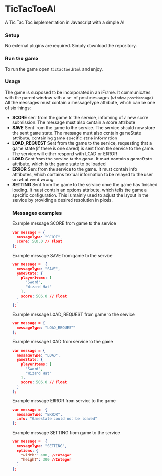 # TicTacToeAI
A Tic Tac Toc implementation in Javascript with a simple AI

### Setup
No external plugins are required. Simply download the repository.

### Run the game
To run the game open `tictactoe.html` and enjoy.

### Usage
The game is supposed to be incorporated in an iFrame. It communicates with the parent window with a set of post messages (`window.postMessage`). All the messages must contain a messageType attribute, which can be one of six things:
<ul>
<li><b>SCORE</b> sent from the game to the service, informing of a new score submission. The message must also contain a score attribute</li>
<li><b>SAVE</b> Sent from the game to the service. The service should now store the sent game state. The message must also contain gameState attribute, containing game specific state information</li>
<li><b>LOAD_REQUEST</b> Sent from the game to the service, requesting that a game state (if there is one saved) is sent from the service to the game. The service will either respond with LOAD or ERROR</li>
<li><b>LOAD</b> Sent from the service to the game. It must contain a gameState attribute, which is the game state to be loaded</li>
<li><b>ERROR</b> Sent from the service to the game. It must contain info attributes, which contains textual information to be relayed to the user on what went wrong</li>
<li><b>SETTING</b> Sent from the game to the service once the game has finished loading. It must contain an options attribute,  which tells the game a specific configuration. This is mainly used to adjust the layout in the service by providing a desired resolution in pixels.

### Messages examples
Example message SCORE from game to the service

```json
var message = {
  messageType: "SCORE",
  score: 500.0 // Float
};
```

Example message SAVE from game to the service

```json
var message =  {
  messageType: "SAVE",
  gameState: {
    playerItems: [
      "Sword",
      "Wizard Hat"
    ],
    score: 506.0 // Float
  }
};
```

Example message LOAD_REQUEST from game to the service

```json
var message = {
  messageType: "LOAD_REQUEST"
};
```

Example message LOAD from service to the game

```json
var message = {
  messageType: "LOAD",
  gameState: {
    playerItems: [
      "Sword",
      "Wizard Hat"
    ],
    score: 506.0 // Float
  }
};
```

Example message ERROR from service to the game

```json
var message =  {
  messageType: "ERROR",
  info: "Gamestate could not be loaded"
};
```

Example message SETTING from game to the service

```json
var message =  {
  messageType: "SETTING",
  options: {
    "width": 400, //Integer
    "height": 300 //Integer
  }
};
```
